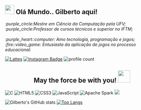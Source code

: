 

<h2><img src="https://scontent.fpoj1-1.fna.fbcdn.net/v/t1.6435-9/122136124_4002426903106932_3677567955277411618_n.jpg?_nc_cat=109&ccb=1-5&_nc_sid=174925&_nc_eui2=AeEzkIcgcPkjAxekfIptUs61DP_B87BqFwcM_8HzsGoXB7UsSBlnN9Y7i-ar5h6yGjGpKWb6L9BrwaRbCqUHZ35l&_nc_ohc=ioYbpkA9ruYAX_g-GoB&_nc_ht=scontent.fpoj1-1.fna&oh=8f45aa578f4ab50a35f36c6adb3ce72e&oe=61D63DD6" width="30">  Olá Mundo.. Gilberto aqui!</h2>

<p><em>:purple_circle:Mestre em Ciência da Computação pela UFV;</br>:purple_circle:Professor de cursos técnicos e superior no IFTM;</br></br> :purple_heart::computer: Amo tecnologia, programação e jogos; </BR>:fire::video_game: Entusiasta da aplicação de jogos no processo educacional. 
</em></p>


[![Lattes](https://img.shields.io/badge/-CNPq_Lattes-5B0EC0?style=flat-square&link=http://lattes.cnpq.br/7059390537752738)](http://lattes.cnpq.br/7059390537752738) [![Instagram Badge](https://img.shields.io/badge/-Instagram-5B0EC0?style=flat-square&labelColor=5B0EC0&logo=instagram&logoColor=white&link=https://www.instagram.com/gilbertovoliveira/)](https://www.instagram.com/gilbertovoliveira/)
![profile count](https://komarev.com/ghpvc/?username=gvoliveira&color=5B0EC0&style=flat-square)&nbsp;
  <h2 align="center"> May the force be with you! <img src="https://www.pinclipart.com/picdir/big/570-5708997_baby-yoda-png-picture-baby-yoda-transparent-background.png" width="40"></h2> 




![C](https://img.shields.io/badge/c-%2300599C.svg?style=for-the-badge&logo=c&logoColor=white)
![HTML5](https://img.shields.io/badge/html5-%23E34F26.svg?style=for-the-badge&logo=html5&logoColor=white)
![CSS3](https://img.shields.io/badge/css3-%231572B6.svg?style=for-the-badge&logo=css3&logoColor=white)
![JavaScript](https://img.shields.io/badge/javascript-%23323330.svg?style=for-the-badge&logo=javascript&logoColor=%23F7DF1E)
![Apache Spark](https://img.shields.io/badge/Apache%20Spark-FDEE21?style=flat-square&logo=apachespark&logoColor=black)
<a href="mailto:gilbertooliveira@iftm.edu.br"><img src="https://img.shields.io/badge/-gilbertooliveira-2E8B57?style=flat&logo=Gmail&logoColor=white"/></a>
<!--- ![GitHub](https://img.shields.io/badge/-GitHub-363636?style=flat&logo=github)&nbsp;
![Visual Studio Code](https://img.shields.io/badge/-Visual%20Studio%20Code-05122A?style=flat&logo=visual-studio-code&logoColor=007ACC)&nbsp;--->

![Gilberto's GitHub stats](https://github-readme-stats.vercel.app/api?username=gvoliveira&theme=midnight-purple&show_icons=true)
[![Top Langs](https://github-readme-stats.vercel.app/api/top-langs/?username=gvoliveira&layout=compact&&theme=midnight-purple)](https://github.com/anuraghazra/github-readme-stats)
